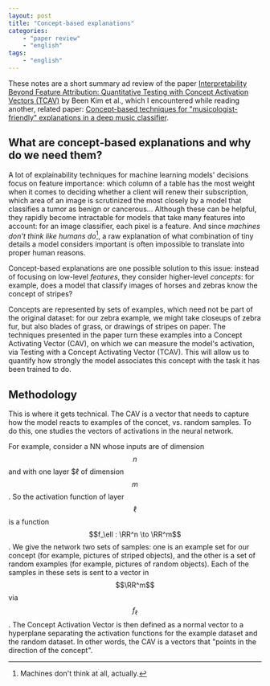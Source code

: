 ```yaml
---
layout: post
title: "Concept-based explanations"
categories:
    - "paper review"
    - "english"
tags:
    - "english"
---
```


These notes are a short summary ad review of the paper [Interpretability Beyond Feature Attribution: Quantitative Testing with Concept Activation Vectors (TCAV)](https://arxiv.org/pdf/1711.11279.pdf) by Been Kim et al., which I encountered while reading another, related paper: [Concept-based techniques for "musicologist-friendly" explanations in a deep music classifier](https://arxiv.org/pdf/2208.12485.pdf).

<!--more-->

## What are concept-based explanations and why do we need them?
A lot of explainability techniques for machine learning models' decisions focus on feature importance: which column of a table has the most weight when it comes to deciding whether a client will renew their subscription, which area of an image is scrutinized the most closely by a model that classifies a tumor as benign or cancerous... Although these can be helpful, they rapidly become intractable for models that take many features into account: for an image classifier, each pixel is a feature. And since *machines don't think like humans do*[^1], a raw explanation of what combination of tiny details a model considers important is often impossible to translate into proper human reasons. 

Concept-based explanations are one possible solution to this issue: instead of focusing on low-level *features*, they consider higher-level *concepts*: for example, does a model that classify images of horses and zebras know the concept of stripes? 

Concepts are represented by sets of examples, which need not be part of the original dataset: for our zebra example, we might take closeups of zebra fur, but also blades of grass, or drawings of stripes on paper. The techniques presented in the paper turn these examples into a Concept Activating Vector (CAV), on which we can measure the model's activation, via Testing with a Concept Activating Vector (TCAV). This will allow us to quantify how strongly the model associates this concept with the task it has been trained to do.

## Methodology

This is where it gets technical. The CAV is a vector that needs to capture how the model reacts to examples of the concet, vs. random samples. To do this, one studies the vectors of activations in the neural network. 

For example, consider a NN whose inputs are of dimension $$n$$ and with one layer $$\ell$ of dimension $$m$$. So the activation function of layer $$\ell$$ is a function $$f_\ell : \RR^n \to \RR^m$$. We give the network two sets of samples: one is an example set for our concept (for example, pictures of striped objects), and the other is a set of random examples (for example, pictures of random objects). Each of the samples in these sets is sent to a vector in $$\RR^m$$ via $$f_\ell$$. The Concept Activation Vector is then defined as a normal vector to a hyperplane separating the activation functions for the example dataset and the random dataset. In other words, the CAV is a vectors that "points in the direction of the concept".






[^1]: Machines don't think at all, actually.
